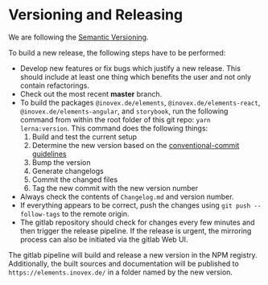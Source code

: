 # Versioning and Releasing

We are following the [Semantic Versioning](https://semver.org/).

To build a new release, the following steps have to be performed:

- Develop new features or fix bugs which justify a new release. This should include at least one thing which benefits the user and not only contain refactorings.
- Check out the most recent **master** branch.
- To build the packages `@inovex.de/elements`, `@inovex.de/elements-react`, `@inovex.de/elements-angular`, and `storybook`, run the following command from within the root folder of this git repo: `yarn lerna:version`. This command does the following things:
    1. Build and test the current setup
    2. Determine the new version based on the [conventional-commit guidelines](https://www.conventionalcommits.org/en/v1.0.0/)
    3. Bump the version
    4. Generate changelogs 
    5. Commit the changed files
    6. Tag the new commit with the new version number
- Always check the contents of `Changelog.md` and version number.
- If everything appears to be correct, push the changes using `git push --follow-tags` to the remote origin.
- The gitlab repository should check for changes every few minutes and then trigger the release pipeline. If the release is urgent, the mirroring process can also be initiated via the gitlab Web UI.

The gitlab pipeline will build and release a new version in the NPM registry. Additionally, the built sources and documentation will be published to `https://elements.inovex.de/` in a folder named by the new version.

